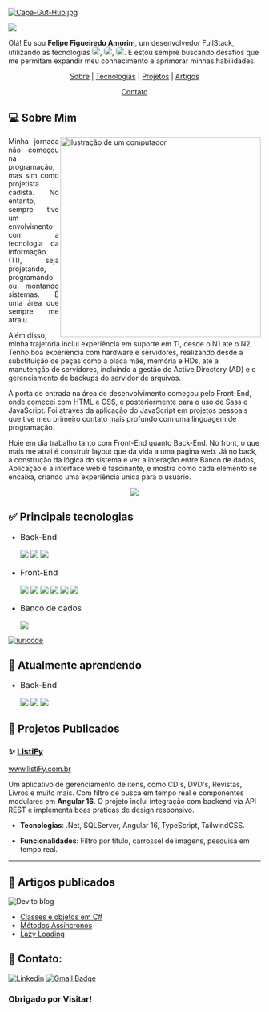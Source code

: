 
[![Capa-Gut-Hub.jpg](https://i.postimg.cc/0QVsc7jQ/Capa-Gut-Hub.jpg)](https://postimg.cc/9RwKfRG5)

![](https://komarev.com/ghpvc/?username=Felipe-Amorim-Dev&color=006bed)

<p>Olá! Eu sou <strong>Felipe Figueiredo Amorim</strong>, um desenvolvedor FullStack, utilizando as tecnologias <img style="border-radius: 5px;" src="https://img.shields.io/badge/C%23-239120?style=for-the-badge&logo=csharp&logoColor=white">, <img style="border-radius: 5px;" src="https://img.shields.io/badge/.NET-512BD4?style=for-the-badge&logo=dotnet&logoColor=white">, <img style="border-radius: 5px;" src="https://img.shields.io/badge/Angular-DD0031?style=for-the-badge&logo=angular&logoColor=white">. E estou sempre buscando desafios que me permitam expandir meu conhecimento e aprimorar minhas habilidades.</p>

<p align="center">
  <a href="#sobre">Sobre</a> | <a href="#tecnologias">Tecnologias</a> | <a href="#projetos">Projetos</a> | <a href="#artigos">Artigos</a> 
</p>
<p align="center">
  <a href="#contato">Contato</a>
</p>

<h2 id="sobre">💻 Sobre Mim</h2>

<img src="https://i.postimg.cc/xCzZbHmh/computer-illustration.png" alt="ilustração de um computador" min-width="400px" max-width="400px" width="400px" align="right">
  
<p align="left" style="text-align: justify;">
  Minha jornada não começou na programação, mas sim como projetista cadista. No entanto, sempre tive um envolvimento com a tecnologia da informação (TI), seja projetando, programando ou montando sistemas. É uma área que sempre me atraiu.
</p>

<p align="left">
  Além disso, minha trajetória inclui experiência em suporte em TI, desde o N1 até o N2. Tenho boa experiencia com hardware e servidores, realizando desde a substituição de peças como a placa mãe, memória e HDs, até a manutenção de servidores, incluindo a gestão do       Active Directory (AD) e o gerenciamento de backups do servidor de arquivos.
</p>

<p align="left">
  A porta de entrada na área de desenvolvimento começou pelo Front-End, onde comecei com HTML e CSS, e posteriormente para o uso de Sass e JavaScript. Foi através da aplicação do JavaScript em projetos pessoais que tive meu primeiro contato mais profundo com uma          linguagem de programação.
</p>

<p align="left">
  Hoje em dia trabalho tanto com Front-End quanto Back-End. No front, o que mais me atrai é construir layout que da vida a uma pagina web. Já no back, a construção da lógica do sistema e ver a interação entre Banco de dados, Aplicação e a interface web é fascinante, e    mostra como cada elemento se encaixa, criando uma experiência unica para o usuário.   
</p>

<p align="center">
  <img src="https://github-readme-stats.vercel.app/api?username=Felipe-Amorim-Dev&theme=default&show_icons=true" />     
   <!-- <img src="https://github-readme-stats.vercel.app/api?username=Felipe-Amorim-Dev&show_icons=true&title_color=ffffff&icon_color=34abeb&text_color=daf7dc&bg_color=151515" />-->
</p>

<h2 id="tecnologias">✅ Principais tecnologias</h2>

<ul>
<li>
<p style="font-size: 16px;">Back-End</p>
  <img src="https://img.shields.io/badge/Linguagem-C_Sharp-blue?logo=csharp&logoColor=blue"/> <img src="https://img.shields.io/badge/Framework-.NET_Core-blue?logo=.NET&logoColor=purple"/> <img src="https://img.shields.io/badge/IDE-Visual_Studio-blue?logo=visualstudio&logoColor=purple"/> 
</li>

<li>
<p style="font-size: 16px;">Front-End</p>
<img src="https://img.shields.io/badge/Linguagem marckup-HTML_5-blue?logo=html5"/> <img src="https://img.shields.io/badge/Style_Sheet-CSS_3-blue?logo=css3&logoColor=blue"/> <img src="https://img.shields.io/badge/Script-SASS-blue?logo=sass"/> <img src="https://img.shields.io/badge/Script-JavaScript-blue?logo=javascript"/> <img src="https://img.shields.io/badge/Framework-Angular_16-blue?logo=angular&logoColor=red"/> <img src="https://img.shields.io/badge/IDE-Visual_Studio_Code-blue?logo=visualstudiocode&logoColor=blue"/>
</li>

<li>
<p style="font-size: 16px;">Banco de dados</p>
<img src="https://img.shields.io/badge/Relacional-Sql_Server-blue?logo=microsoftsqlserver"/>
</li>
</ul>

<!--[![Top Langs](https://github-readme-stats.vercel.app/api/top-langs/?username=Felipe-Amorim-Dev&layout=donut&show_icons=true&title_color=ffffff&icon_color=34abeb&text_color=daf7dc&bg_color=151515)](https://github.com/Felipe-Amorim-Dev/github-readme-stats)-->
[![iuricode](https://github-readme-stats.vercel.app/api/top-langs/?username=Felipe-Amorim-Dev&layout=compact)](https://github.com/anuraghazra/github-readme-stats)

<h2>🌱 Atualmente aprendendo</h2>

<ul>
<li>
<p style="font-size: 16px;">Back-End</p>
  <img src="https://img.shields.io/badge/Linguagem-JAVA-blue?logo=oracle&logoColor=red"/> <img src="https://img.shields.io/badge/Linguagem-Python-blue?logo=python"/> <img src="https://img.shields.io/badge/Banco_de_dados-MongoDB-blue?logo=mongodb"/> 
</li>
</ul>

<h2 id="projetos">🚀 Projetos Publicados</h2>

### ✨ <a href="https://www.listiFy.com.br">ListiFy</a>
<a href="https://www.listiFy.com.br">www.listiFy.com.br</a>

Um aplicativo de gerenciamento de itens, como CD's, DVD's, Revistas, Livros e muito mais.
Com filtro de busca em tempo real e componentes modulares em **Angular 16**. O projeto inclui integração com backend via API REST e implementa boas práticas de design responsivo.

- **Tecnologias**: .Net, SQLServer, Angular 16, TypeScript, TailwindCSS.
  
- **Funcionalidades**: Filtro por título, carrossel de imagens, pesquisa em tempo real.

<hr>

<h2 id="artigos">📝 Artigos publicados</h2>

![Dev.to blog](https://img.shields.io/badge/dev.to-0A0A0A?style=for-the-badge&logo=dev.to&logoColor=white)

<ul>
  <li><a href="https://dev.to/felipeamorimdev/classes-e-objetos-em-c-net-1l54">Classes e objetos em C#</a></li>
  <li><a href="https://dev.to/felipeamorimdev/metodos-assincronos-uma-abordagem-no-desenvolvimento-de-software-3l0g">Métodos Assíncronos</a></li>
  <li><a href="https://dev.to/felipeamorimdev/o-que-e-lazy-loading-g1i">Lazy Loading</a></li>
</ul>

<h2 id="contato">💬 Contato:</h2>

<p/>
  
[![Linkedin](https://img.shields.io/badge/-Felipe_Figueiredo_Amorim-blue?style=flat-square&logo=Linkedin&logoColor=white&link=https://www.linkedin.com/in/felipe-amorim-dev/)](https://www.linkedin.com/in/felipe-amorim-dev/)
[![Gmail Badge](https://img.shields.io/badge/-felipe.f.amorim@outlook.com-006bed?style=flat-square&logo=Gmail&logoColor=white&link=mailto:felipe.f.amorim@outlook.com)](mailto:felipe.f.amorim@outlook.com)

</p>

<!-- <p style="display: flex; align-items: center; font-size: 16px;"><svg style="margin-right: 10px;" xmlns="http://www.w3.org/2000/svg" width="32" height="32" fill="currentColor" class="bi bi-linkedin" viewBox="0 0 16 16">
  <path d="M0 1.146C0 .513.526 0 1.175 0h13.65C15.474 0 16 .513 16 1.146v13.708c0 .633-.526 1.146-1.175 1.146H1.175C.526 16 0 15.487 0 14.854zm4.943 12.248V6.169H2.542v7.225zm-1.2-8.212c.837 0 1.358-.554 1.358-1.248-.015-.709-.52-1.248-1.342-1.248S2.4 3.226 2.4 3.934c0 .694.521 1.248 1.327 1.248zm4.908 8.212V9.359c0-.216.016-.432.08-.586.173-.431.568-.878 1.232-.878.869 0 1.216.662 1.216 1.634v3.865h2.401V9.25c0-2.22-1.184-3.252-2.764-3.252-1.274 0-1.845.7-2.165 1.193v.025h-.016l.016-.025V6.169h-2.4c.03.678 0 7.225 0 7.225z"/>
</svg> <a href="https://www.linkedin.com/in/felipe-amorim-dev/">LinkedIn</a>
</p> -->

<!-- Outros Interesses:
Além do desenvolvimento de software, tenho interesse em áreas como inteligência artificial, aprendizado de máquina e desenvolvimento de jogos. -->

<h3>Obrigado por Visitar!</h3>

